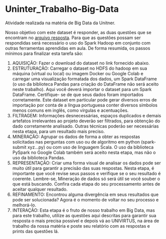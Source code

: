 # Uninter_Trabalho-Big-Data

Atividade realizada na matéria de Big Data da Unitner.

Nosso objetivo com este dataset é responder, as duas questões que se encontram no [arquivo resposta]().
Para que as questões possam ser respondidas será necessário o uso do Spark
Hadoop em conjunto com outras ferramentas aprendidas em aula.
De forma resumida, os passos mínimos para finalizar esta
tarefa são:
1. AQUISIÇÃO: Fazer o download do dataset no link fornecido abaixo.
2. ESTRUTURAÇÃO: Carregar o dataset no HDFS do hadoop em sua máquina (virtual ou local)
ou imagem Docker ou Google Colab e carregar uma visualização formatada dos dados, um
Spark DataFrame (o uso da biblioteca Pandas para criação do DataFrame não será aceito
neste trabalho). Aqui você deverá importar o dataset para um Spark DataFrame. Certifique-
se de que seus dados foram importados corretamente. Este dataset em particular pode gerar
diversos erros de importação por conta de a língua portuguesa conter diversos símbolos
menos comuns em inglês, como vírgulas e acentuações.
3. FILTRAGEM: Informações desnecessárias, espaços duplicados e demais artefatos
irrelevantes ao projeto deverão ser filtrados, para obtenção do dado corretamente analisado.
Outras técnicas poderão ser necessárias nesta etapa, para um resultado mais preciso.
4. MINERAÇÃO: Agrupar os dados de forma a obter as respostas solicitadas nas perguntas
com uso ou de algoritmo em python (spark-submit xyz...py) ou com uso de linguagem Scala.
O uso da biblioteca PySpark no Google Colab também será aceito nesta etapa, mas não o
uso da biblioteca Pandas.
5. REPRESENTAÇÃO: Criar uma forma visual de analisar os dados pode ser muito útil para
garantir a precisão das suas respostas. Nesta etapa, é importante que você revise seus
passos e verifique se o seu resultado é coerente. Lembre-se, Mineração de dados só será
útil se você souber o que está buscando. Confira cada etapa do seu processamento antes de
aceitar qualquer resultado.
6. REFINAMENTO: Encontrou alguma divergência em seus resultados que pode ser
solucionada? Agora é o momento de voltar no seu processo e melhorá-lo.
7. INTERAÇÃO: Esta etapa é o fruto de nosso trabalho em Big Data, mas para este trabalho,
utilize as questões aqui descritas para garantir sua resposta o mais precisa possível e depois
vá ao UNIVIRTUS, na área de trabalho da nossa matéria e poste seu relatório com as
respostas e prints das questões lá.
